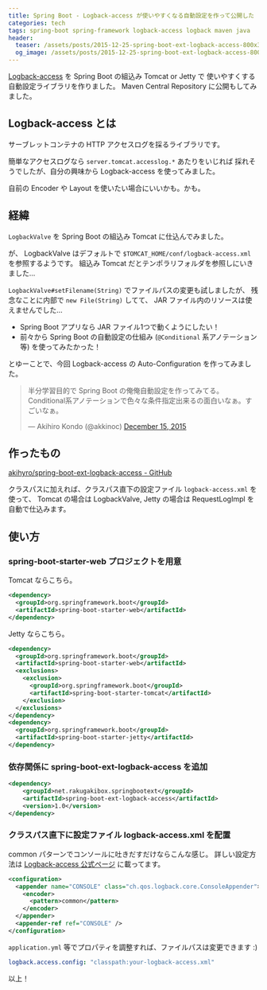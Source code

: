 ```yaml
---
title: Spring Boot - Logback-access が使いやすくなる自動設定を作って公開した
categories: tech
tags: spring-boot spring-framework logback-access logback maven java
header:
  teaser: /assets/posts/2015-12-25-spring-boot-ext-logback-access-800x300.jpg
  og_image: /assets/posts/2015-12-25-spring-boot-ext-logback-access-800x300.jpg
---
```


[Logback-access] を Spring Boot の組込み Tomcat or Jetty で
使いやすくする自動設定ライブラリを作りました。
Maven Central Repository に公開もしてみました。

[Logback-access]: http://logback.qos.ch/access.html

<!--more-->

## Logback-access とは

サーブレットコンテナの HTTP アクセスログを採るライブラリです。

簡単なアクセスログなら `server.tomcat.accesslog.*` あたりをいじれば
採れそうでしたが、自分の興味から Logback-access を使ってみました。

自前の Encoder や Layout を使いたい場合にいいかも。かも。

## 経緯

`LogbackValve` を Spring Boot の組込み Tomcat に仕込んでみました。

が、 LogbackValve はデフォルトで
`$TOMCAT_HOME/conf/logback-access.xml` を参照するようです。
組込み Tomcat だとテンポラリフォルダを参照しにいきました...

`LogbackValve#setFilename(String)` でファイルパスの変更も試しましたが、
残念なことに内部で `new File(String)` してて、
JAR ファイル内のリソースは使えませんでした...

* Spring Boot アプリなら JAR ファイル1つで動くようにしたい！
* 前々から Spring Boot の自動設定の仕組み
  (`@Conditional` 系アノテーション等) を使ってみたかった！

とゆーことで、今回 Logback-access の Auto-Configuration を作ってみました。

<blockquote class="twitter-tweet"><p lang="ja" dir="ltr">半分学習目的で Spring Boot の俺俺自動設定を作ってみてる。Conditional系アノテーションで色々な条件指定出来るの面白いなぁ。すごいなぁ。</p>&mdash; Akihiro Kondo (@akkinoc) <a href="https://twitter.com/akkinoc/status/676740259024015360?ref_src=twsrc%5Etfw">December 15, 2015</a></blockquote> <script async src="https://platform.twitter.com/widgets.js" charset="utf-8"></script>

## 作ったもの

[akihyro/spring-boot-ext-logback-access - GitHub](https://github.com/akihyro/spring-boot-ext-logback-access)

クラスパスに加えれば、クラスパス直下の設定ファイル `logback-access.xml` を使って、
Tomcat の場合は LogbackValve, Jetty の場合は RequestLogImpl を自動で仕込みます。

## 使い方

### spring-boot-starter-web プロジェクトを用意

Tomcat ならこちら。

```xml
<dependency>
  <groupId>org.springframework.boot</groupId>
  <artifactId>spring-boot-starter-web</artifactId>
</dependency>
```

Jetty ならこちら。

```xml
<dependency>
  <groupId>org.springframework.boot</groupId>
  <artifactId>spring-boot-starter-web</artifactId>
  <exclusions>
    <exclusion>
      <groupId>org.springframework.boot</groupId>
      <artifactId>spring-boot-starter-tomcat</artifactId>
    </exclusion>
  </exclusions>
</dependency>
<dependency>
  <groupId>org.springframework.boot</groupId>
  <artifactId>spring-boot-starter-jetty</artifactId>
</dependency>
```

### 依存関係に spring-boot-ext-logback-access を追加

```xml
<dependency>
    <groupId>net.rakugakibox.springbootext</groupId>
    <artifactId>spring-boot-ext-logback-access</artifactId>
    <version>1.0</version>
</dependency>
```

### クラスパス直下に設定ファイル logback-access.xml を配置

common パターンでコンソールに吐きだすだけならこんな感じ。
詳しい設定方法は [Logback-access 公式ページ] に載ってます。

[Logback-access 公式ページ]: http://logback.qos.ch/access.html

```xml
<configuration>
  <appender name="CONSOLE" class="ch.qos.logback.core.ConsoleAppender">
    <encoder>
      <pattern>common</pattern>
    </encoder>
  </appender>
  <appender-ref ref="CONSOLE" />
</configuration>
```

`application.yml` 等でプロパティを調整すれば、ファイルパスは変更できます :)

```yaml
logback.access.config: "classpath:your-logback-access.xml"
```

以上！
